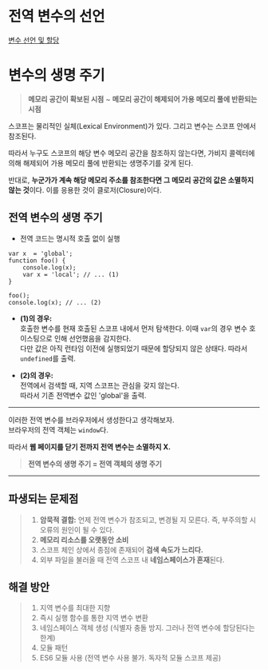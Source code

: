 # **전역 변수의 선언**

[변수 선언 및 할당](#변수-선언-및-할당__210607)

# **변수의 생명 주기**

> **메모리 공간이 확보된 시점** ~
> **메모리 공간이 해제되어 가용 메모리 풀에 반환되는 시점**

스코프는 물리적인 실체(Lexical Environment)가 있다. 그리고 변수는 스코프 안에서 참조된다.

따라서 누구도 스코프의 해당 변수 메모리 공간을 참조하지 않는다면, 가비지 콜렉터에 의해 해제되어 가용 메모리 풀에 반환되는 생명주기를 갖게 된다.

반대로, **누군가가 계속 해당 메모리 주소를 참조한다면 그 메모리 공간의 값은 소멸하지 않는 것**이다. 이를 응용한 것이 클로저(Closure)이다.

## **전역 변수의 생명 주기**

- 전역 코드는 명시적 호출 없이 실행

```
var x  = 'global';
function foo() {
    console.log(x);
    var x = 'local'; // ... (1)
}

foo();
console.log(x); // ... (2)
```

- **(1)의 경우:**  
  호출한 변수를 현재 호출된 스코프 내에서 먼저 탐색한다. 이때 `var`의 경우 변수 호이스팅으로 인해 선언했음을 감지한다.  
  다만 값은 아직 런타임 이전에 실행되었기 때문에 할당되지 않은 상태다. 따라서 `undefined`를 출력.

- **(2)의 경우:**  
  전역에서 검색할 때, 지역 스코프는 관심을 갖지 않는다.  
  따라서 기존 전역변수 값인 'global'을 출력.

---

이러한 전역 변수를 브라우저에서 생성한다고 생각해보자.  
브라우저의 전역 객체는 `window`다.

따라서 **웹 페이지를 닫기 전까지 전역 변수는 소멸하지 X.**

> **전역 변수의 생명 주기 = 전역 객체의 생명 주기**

---

## **파생되는 문제점**

> 1.  **암묵적 결합:** 언제 전역 변수가 참조되고, 변경될 지 모른다. 즉, 부주의할 시 오류의 원인이 될 수 있다.
> 2.  **메모리 리소스를 오랫동안 소비**
> 3.  스코프 체인 상에서 종점에 존재되어 **검색 속도가 느리다.**
> 4.  외부 파일을 불러올 때 전역 스코프 내 **네임스페이스가 혼재**된다.

## **해결 방안**

> 1.  지역 변수를 최대한 지향
> 2.  즉시 실행 함수를 통한 지역 변수 변환
> 3.  네임스페이스 객체 생성 (식별자 충돌 방지. 그러나 전역 변수에 할당된다는 한계)
> 4.  모듈 패턴
> 5.  ES6 모듈 사용 (전역 변수 사용 불가. 독자적 모듈 스코프 제공)
